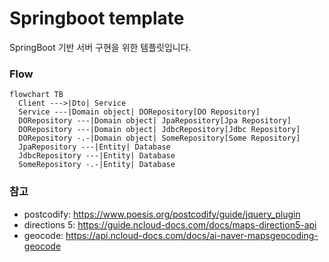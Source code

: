 # Springboot template

SpringBoot 기반 서버 구현을 위한 템플릿입니다.


### Flow
```mermaid
flowchart TB
  Client --->|Dto| Service
  Service ---|Domain object| DORepository[DO Repository]
  DORepository ---|Domain object| JpaRepository[Jpa Repository]
  DORepository ---|Domain object| JdbcRepository[Jdbc Repository]
  DORepository -.-|Domain object| SomeRepository[Some Repository]
  JpaRepository ---|Entity| Database
  JdbcRepository ---|Entity| Database
  SomeRepository -.-|Entity| Database
```

### 참고
- postcodify: https://www.poesis.org/postcodify/guide/jquery_plugin
- directions 5: https://guide.ncloud-docs.com/docs/maps-direction5-api
- geocode: https://api.ncloud-docs.com/docs/ai-naver-mapsgeocoding-geocode
